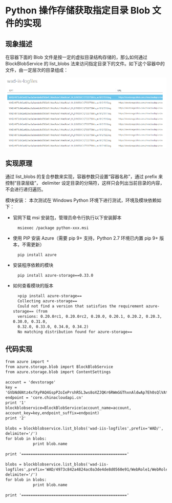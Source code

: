 <properties
    pageTitle="Python 操作存储获取指定目录 Blob 文件的实现"
    description="如何使用 Python 操作存储获取指定目录 Blob 文件的实现"
    service=""
    resource=""
    authors="Chen Rui"
    displayOrder=""
    selfHelpType=""
    supportTopicIds=""
    productPesIds=""
    resourceTags="Storage Blob, Python"
    cloudEnvironments="MoonCake" />
<tags
    ms.service="storage-aog"
    ms.date=""
    wacn.date="05/25/2017" />

# Python 操作存储获取指定目录 Blob 文件的实现

## 现象描述

在容器下面的 Blob 文件是按一定的虚拟目录结构存储的，那么如何通过 BlockBlobService 的 list_blobs 法来访问指定目录下的文件。如下这个容器中的文件，由一定层次的目录组成：

![portal](./media/aog-storage-howto-get-specified-blob-with-python/portal.png)

## 实现原理

通过 list_blobs 的复合参数来实现，容器参数只设置“容器名称”，通过 prefix 来控制“目录层级”， delimiter 设定目录的分隔符，这样只会列出当前目录的内容，不会进行递归遍历。

模块安装：
本次测试在 Windows Python 环境下进行测试，环境及模块依赖如下：

- 官网下载 msi 安装包，管理员命令行执行以下安装脚本

        msiexec /package python-xxx.msi

- 使用 PIP 安装 Azure（需要 pip 9+ 支持，Python 2.7 环境已内置 pip 9+ 版本，不需更新）

        pip install azure

- 安装程序依赖的模块

        pip install azure-storage==0.33.0

- 如何查看模块的版本

        >pip install azure-storage==
        Collecting azure-storage==
        Could not find a version that satisfies the requirement azure-storage== (from
        versions: 0.20.0rc1, 0.20.0rc2, 0.20.0, 0.20.1, 0.20.2, 0.20.3, 0.30.0, 0.31.0,
        0.32.0, 0.33.0, 0.34.0, 0.34.2)
        No matching distribution found for azure-storage==

## 代码实现

    from azure import *
    from azure.storage.blob import BlockBlobService
    from azure.storage.blob import ContentSettings

    account = 'devstorage'
    key = 'GVbNd6Ntz4xfXyPAQ4GspP2oIePrshR5L3ws8oXZJQKr6RWmGGThxnAldwAp7Eh0sQlVAtaZDVV0BygaS2u+Yg=='
    endpoint = 'core.chinacloudapi.cn'
    print '1'
    blockblobservice=BlockBlobService(account_name=account, account_key=key,endpoint_suffix=endpoint)
    print '2'

    blobs = blockblobservice.list_blobs('wad-iis-logfiles',prefix='WAD/', delimiter='/')
    for blob in blobs:
                print blob.name

    print '=============================================='

    blobs = blockblobservice.list_blobs('wad-iis-logfiles',prefix='WAD/4973c842a4824ac0a3de4de8d0560e91/WebRole1/WebRole1_IN_0/W3SVC1273337584/', delimiter='/')
    for blob in blobs:
                print blob.name

    print '=============================================='

